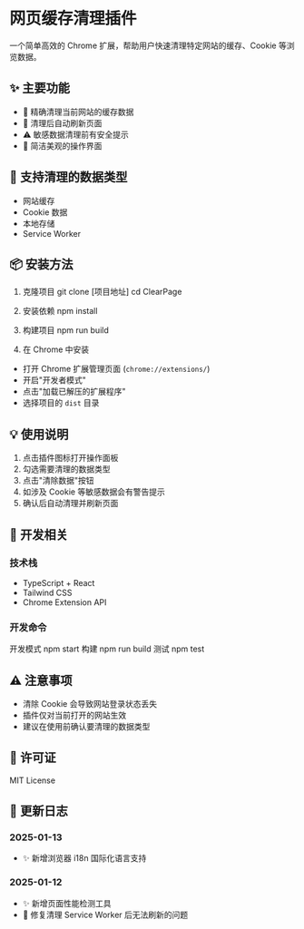 # 网页缓存清理插件

一个简单高效的 Chrome 扩展，帮助用户快速清理特定网站的缓存、Cookie 等浏览数据。

## ✨ 主要功能

- 🎯 精确清理当前网站的缓存数据
- 🔄 清理后自动刷新页面
- ⚠️ 敏感数据清理前有安全提示
- 🎨 简洁美观的操作界面

## 🔧 支持清理的数据类型

- 网站缓存
- Cookie 数据
- 本地存储
- Service Worker

## 📦 安装方法

1. 克隆项目
   git clone [项目地址]
   cd ClearPage

2. 安装依赖
   npm install
3. 构建项目
   npm run build

4. 在 Chrome 中安装

- 打开 Chrome 扩展管理页面 (`chrome://extensions/`)
- 开启"开发者模式"
- 点击"加载已解压的扩展程序"
- 选择项目的 `dist` 目录

## 💡 使用说明

1. 点击插件图标打开操作面板
2. 勾选需要清理的数据类型
3. 点击"清除数据"按钮
4. 如涉及 Cookie 等敏感数据会有警告提示
5. 确认后自动清理并刷新页面

## 🔨 开发相关

### 技术栈

- TypeScript + React
- Tailwind CSS
- Chrome Extension API

### 开发命令

开发模式
npm start
构建
npm run build
测试
npm test

## ⚠️ 注意事项

- 清除 Cookie 会导致网站登录状态丢失
- 插件仅对当前打开的网站生效
- 建议在使用前确认要清理的数据类型

## 📝 许可证

MIT License

## 📅 更新日志

### 2025-01-13

- ✨ 新增浏览器 i18n 国际化语言支持

### 2025-01-12

- ✨ 新增页面性能检测工具
- 🐛 修复清理 Service Worker 后无法刷新的问题
